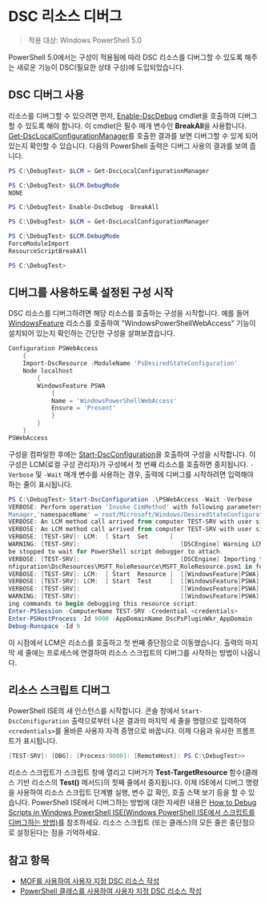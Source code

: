 # DSC 리소스 디버그

> 적용 대상: Windows PowerShell 5.0

PowerShell 5.0에서는 구성이 적용됨에 따라 DSC 리소스를 디버그할 수 있도록 해주는 새로운 기능이 DSC(필요한 상태 구성)에 도입되었습니다.

## DSC 디버그 사용
리소스를 디버그할 수 있으려면 먼저, [Enable-DscDebug](https://technet.microsoft.com/en-us/library/mt517870.aspx) cmdlet을 호출하여 디버그할 수 있도록 해야 합니다. 이 cmdlet은 필수 매개 변수인 **BreakAll**을 사용합니다. [Get-DscLocalConfigurationManager](https://technet.microsoft.com/en-us/library/dn407378.aspx)를 호출한 결과를 보면 디버그할 수 있게 되어 있는지 확인할 수 있습니다. 다음의 PowerShell 출력은 디버그 사용의 결과를 보여 줍니다.


```powershell
PS C:\DebugTest> $LCM = Get-DscLocalConfigurationManager

PS C:\DebugTest> $LCM.DebugMode
NONE

PS C:\DebugTest> Enable-DscDebug -BreakAll

PS C:\DebugTest> $LCM = Get-DscLocalConfigurationManager

PS C:\DebugTest> $LCM.DebugMode
ForceModuleImport
ResourceScriptBreakAll

PS C:\DebugTest>
```


## 디버그를 사용하도록 설정된 구성 시작
DSC 리소스를 디버그하려면 해당 리소스를 호출하는 구성을 시작합니다. 예를 들어 [WindowsFeature](windowsfeatureResource.md) 리소스를 호출하여 "WindowsPowerShellWebAccess" 기능이 설치되어 있는지 확인하는 간단한 구성을 살펴보겠습니다.

```powershell
Configuration PSWebAccess
    {
    Import-DscResource -ModuleName 'PsDesiredStateConfiguration'
    Node localhost
        {
        WindowsFeature PSWA
            {
            Name = 'WindowsPowerShellWebAccess'
            Ensure = 'Present'
            }
        }
    }
PSWebAccess
```
구성을 컴파일한 후에는 [Start-DscConfiguration](https://technet.microsoft.com/en-us/library/dn521623.aspx)을 호출하여 구성을 시작합니다. 이 구성은
LCM(로컬 구성 관리자)가 구성에서 첫 번째 리소스를 호출하면 중지됩니다. `-Verbose` 및 `-Wait` 매개 변수를 사용하는 경우, 출력에 디버그를 시작하려면 입력해야 하는
줄이 표시됩니다.

```powershell
PS C:\DebugTest> Start-DscConfiguration .\PSWebAccess -Wait -Verbose
VERBOSE: Perform operation 'Invoke CimMethod' with following parameters, ''methodName' = SendConfigurationApply,'className' = MSFT_DSCLocalConfiguration
Manager,'namespaceName' = root/Microsoft/Windows/DesiredStateConfiguration'.
VERBOSE: An LCM method call arrived from computer TEST-SRV with user sid S-1-5-21-2127521184-1604012920-1887927527-108583.
VERBOSE: An LCM method call arrived from computer TEST-SRV with user sid S-1-5-21-2127521184-1604012920-1887927527-108583.
VERBOSE: [TEST-SRV]: LCM:  [ Start  Set      ]
WARNING: [TEST-SRV]:                            [DSCEngine] Warning LCM is in Debug 'ResourceScriptBreakAll' mode.  Resource script processing will 
be stopped to wait for PowerShell script debugger to attach.
VERBOSE: [TEST-SRV]:                            [DSCEngine] Importing the module C:\WINDOWS\system32\WindowsPowerShell\v1.0\Modules\PSDesiredStateCo
nfiguration\DscResources\MSFT_RoleResource\MSFT_RoleResource.psm1 in force mode.
VERBOSE: [TEST-SRV]: LCM:  [ Start  Resource ]  [[WindowsFeature]PSWA]
VERBOSE: [TEST-SRV]: LCM:  [ Start  Test     ]  [[WindowsFeature]PSWA]
VERBOSE: [TEST-SRV]:                            [[WindowsFeature]PSWA] Importing the module MSFT_RoleResource in force mode.
WARNING: [TEST-SRV]:                            [[WindowsFeature]PSWA] Resource is waiting for PowerShell script debugger to attach.  Use the follow
ing commands to begin debugging this resource script:
Enter-PSSession -ComputerName TEST-SRV -Credential <credentials>
Enter-PSHostProcess -Id 9000 -AppDomainName DscPsPluginWkr_AppDomain
Debug-Runspace -Id 9
```
이 시점에서 LCM은 리소스를 호출하고 첫 번째 중단점으로 이동했습니다. 출력의 마지막 세 줄에는 프로세스에 연결하여 리소스 스크립트의 디버그를 시작하는 방법이 나옵니다.

## 리소스 스크립트 디버그

PowerShell ISE의 새 인스턴스를 시작합니다. 콘솔 창에서 `Start-DscConifiguration` 출력으로부터 나온 결과의 마지막 세 줄을 명령으로 입력하여 `<credentials>`를
올바른 사용자 자격 증명으로 바꿉니다. 이제 다음과 유사한 프롬프트가 표시됩니다.

```powershell
[TEST-SRV]: [DBG]: [Process:9000]: [RemoteHost]: PS C:\DebugTest>>
```

리소스 스크립트가 스크립트 창에 열리고 디버거가 **Test-TargetResource** 함수(클래스 기반 리소스의 **Test()** 메서드)의 첫째 줄에서 중지됩니다.
이제 ISE에서 디버그 명령을 사용하여 리소스 스크립트 단계별 실행, 변수 값 확인, 호출 스택 보기 등을 할 수 있습니다. PowerShell ISE에서 디버그하는 방법에 대한 자세한 내용은
[How to Debug Scripts in Windows PowerShell ISE(Windows PowerShell ISE에서 스크립트를 디버그하는 방법)](https://technet.microsoft.com/en-us/library/dd819480.aspx)를 참조하세요. 리소스 스크립트 (또는 클래스)의 모든 줄은 중단점으로 설정된다는 점을 기억하세요.

## 참고 항목
- [MOF를 사용하여 사용자 지정 DSC 리소스 작성](authoringResourceMOF.md) 
- [PowerShell 클래스를 사용하여 사용자 지정 DSC 리소스 작성](authoringResourceClass.md)

<!--HONumber=Mar16_HO2-->


